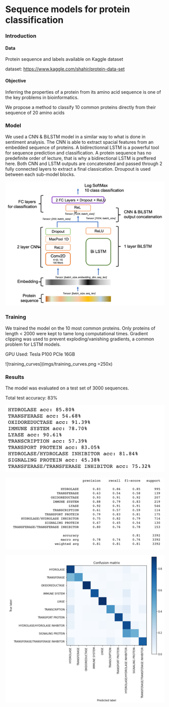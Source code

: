 # Sequence models for protein classification

### Introduction
#### Data
Protein sequence and labels available on Kaggle dataset

dataset: https://www.kaggle.com/shahir/protein-data-set

#### Objective
Inferring the properties of a protein from its amino acid sequence is one of the key problems in bioinformatics.

We propose a method to classify 10 common proteins directly from their sequence of 20 amino acids

### Model

We used a CNN & BiLSTM model in a similar way to what is done in sentiment analysis. The CNN is able to extract spacial features from an embedded sequence of proteins. A bidirectionnal LSTM is a powerful tool for sequence prediction and classification. A protein sequence has no predefinite order of lecture, that is why a bidirectional LSTM is preffered here. Both CNN and LSTM outputs are concatenated and passed through 2 fully connected layers to extract a final classication. Droupout is used between each sub-model blocks. 

![model](imgs/model.jpg)

### Training

We trained the model on the 10 most common proteins. Only proteins of length < 2000 were kept to tame long computational times. Gradient clipping was used to prevent exploding/vanishing gradients, a common problem for LSTM models.

GPU Used: Tesla P100 PCIe 16GB

![training_curves](imgs/training_curves.png =250x)

### Results

The model was evaluated on a test set of 3000 sequences.

Total test accuracy: 83%

![acc](imgs/classification_accuracy.png)

![report](imgs/report.png)

![cm](imgs/confusion_matrix.png)
